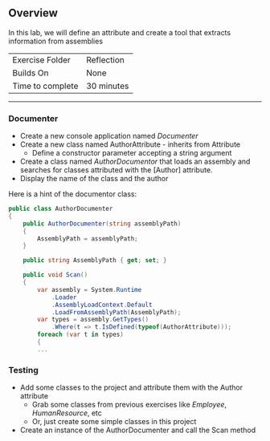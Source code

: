 ## Overview
In this lab, we will define an attribute and create a tool that extracts information from assemblies

| | |
| --------- | --------------------------- |
| Exercise Folder | Reflection |
| Builds On | None |
| Time to complete | 30 minutes

---

### Documenter
- Create a new console application named *Documenter*
- Create a new class named AuthorAttribute - inherits from Attribute
    - Define a constructor parameter accepting a string argument
 - Create a class named *AuthorDocumentor* that loads an assembly 
 and searches for classes attributed with the [Author] attribute.
 - Display the name of the class and the author

Here is a hint of the documentor class:

```c#
public class AuthorDocumenter
{
    public AuthorDocumenter(string assemblyPath)
    {
        AssemblyPath = assemblyPath;
    }

    public string AssemblyPath { get; set; }

    public void Scan()
    {
        var assembly = System.Runtime
            .Loader
            .AssemblyLoadContext.Default
            .LoadFromAssemblyPath(AssemblyPath);
        var types = assembly.GetTypes()
            .Where(t => t.IsDefined(typeof(AuthorAttribute)));
        foreach (var t in types)
        {
        ...
```

### Testing
- Add some classes to the project and attribute them with the Author attribute
    - Grab some classes from previous exercises like *Employee*, *HumanResource*, etc
    - Or, just create some simple classes in this project
- Create an instance of the AuthorDocumenter and call the Scan method